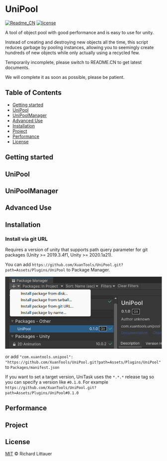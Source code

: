 ﻿# UniPool

[![Readme_CN](https://img.shields.io/badge/UniPool-中文文档-red)](https://github.com/XuanTools/UniPool/blob/main/README_CN.md) [![license](https://img.shields.io/badge/license-MIT-green)](https://github.com/XuanTools/UniPool/blob/main/LICENSE)

A tool of object pool with good performance and is easy to use for unity.

Instead of creating and destroying new objects all the time, this script reduces garbage by pooling instances, allowing you to seemingly create hundreds of new objects while only actually using a recycled few.

Temporarily incomplete, please switch to README.CN to get latest documents.

We will complete it as soon as possible, please be patient.

## Table of Contents

- [Getting started](#getting-started)
- [UniPool](#unipool)
- [UniPoolManager](#unipoolmanager)
- [Advanced Use](#advanced-use)
- [Installation](#installation)
- [Project](#project)
- [Performance](#performance)
- [License](#license)

## Getting started

## UniPool

## UniPoolManager

## Advanced Use

## Installation

### Install via git URL

Requires a version of unity that supports path query parameter for git packages (Unity >= 2019.3.4f1, Unity >= 2020.1a21).

You can add `https://github.com/XuanTools/UniPool.git?path=Assets/Plugins/UniPool` to Package Manager.

![](./Docs/UPM.png)

or add `"com.xuantools.unipool": "https://github.com/XuanTools/UniPool.git?path=Assets/Plugins/UniPool"` to `Packages/manifest.json`

If you want to set a target version, UniTask uses the `*.*.*` release tag so you can specify a version like `#0.1.0`. For example `https://github.com/XuanTools/UniPool.git?path=Assets/Plugins/UniPool#0.1.0`

## Performance

## Project

## License

[MIT](LICENSE) © Richard Littauer